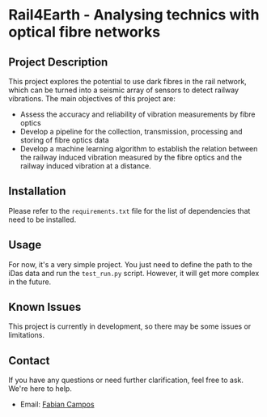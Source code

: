 # Rail4Earth - Analysing technics with optical fibre networks

## Project Description

This project explores the potential to use dark fibres in the rail network, which can be turned into a seismic array of sensors to detect railway vibrations. The main objectives of this project are:
- Assess the accuracy and reliability of vibration measurements by fibre optics
- Develop a pipeline for the collection, transmission, processing and storing of fibre optics data
- Develop a machine learning algorithm to establish the relation between the railway induced vibration measured by the fibre optics and the railway induced vibration at a distance.

## Installation

Please refer to the `requirements.txt` file for the list of dependencies that need to be installed.

## Usage

For now, it's a very simple project. You just need to define the path to the iDas data and run the `test_run.py` script. However, it will get more complex in the future.

## Known Issues

This project is currently in development, so there may be some issues or limitations.

## Contact

If you have any questions or need further clarification, feel free to ask. We're here to help.
- Email: [Fabian Campos](mailto:fabian.campos@deltares.nl)
